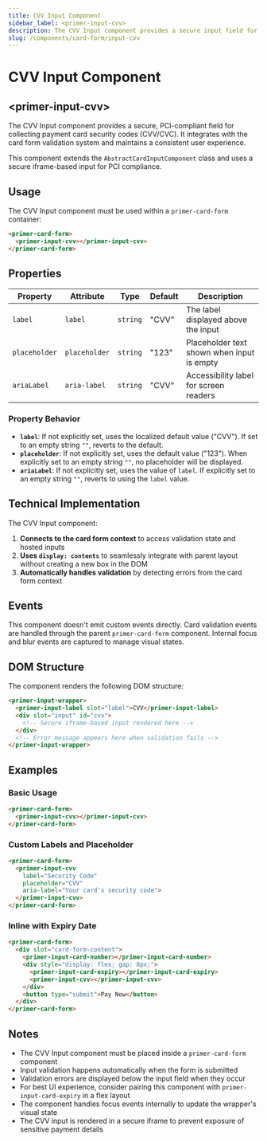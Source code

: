```yaml
---
title: CVV Input Component
sidebar_label: <primer-input-cvv>
description: The CVV Input component provides a secure input field for collecting payment card security codes.
slug: /components/card-form/input-cvv
---
```


# CVV Input Component
## \<primer-input-cvv\>

The CVV Input component provides a secure, PCI-compliant field for collecting payment card security codes (CVV/CVC). It integrates with the card form validation system and maintains a consistent user experience.

This component extends the `AbstractCardInputComponent` class and uses a secure iframe-based input for PCI compliance.

## Usage

The CVV Input component must be used within a `primer-card-form` container:

```html
<primer-card-form>
  <primer-input-cvv></primer-input-cvv>
</primer-card-form>
```

## Properties

| Property      | Attribute     | Type     | Default | Description                            |
|---------------|---------------|----------|---------|----------------------------------------|
| `label`       | `label`       | `string` | "CVV"   | The label displayed above the input    |
| `placeholder` | `placeholder` | `string` | "123"   | Placeholder text shown when input is empty |
| `ariaLabel`   | `aria-label`  | `string` | "CVV"   | Accessibility label for screen readers |

### Property Behavior

- **`label`**: If not explicitly set, uses the localized default value ("CVV"). If set to an empty string `""`, reverts to the default.
- **`placeholder`**: If not explicitly set, uses the default value ("123"). When explicitly set to an empty string `""`, no placeholder will be displayed.
- **`ariaLabel`**: If not explicitly set, uses the value of `label`. If explicitly set to an empty string `""`, reverts to using the `label` value.

## Technical Implementation

The CVV Input component:

1. **Connects to the card form context** to access validation state and hosted inputs
2. **Uses `display: contents`** to seamlessly integrate with parent layout without creating a new box in the DOM
3. **Automatically handles validation** by detecting errors from the card form context

## Events

This component doesn't emit custom events directly. Card validation events are handled through the parent `primer-card-form` component. Internal focus and blur events are captured to manage visual states.

## DOM Structure

The component renders the following DOM structure:

```html
<primer-input-wrapper>
  <primer-input-label slot="label">CVV</primer-input-label>
  <div slot="input" id="cvv">
    <!-- Secure iframe-based input rendered here -->
  </div>
  <!-- Error message appears here when validation fails -->
</primer-input-wrapper>
```

## Examples

### Basic Usage

```html
<primer-card-form>
  <primer-input-cvv></primer-input-cvv>
</primer-card-form>
```

### Custom Labels and Placeholder

```html
<primer-card-form>
  <primer-input-cvv
    label="Security Code"
    placeholder="CVV"
    aria-label="Your card's security code">
  </primer-input-cvv>
</primer-card-form>
```

### Inline with Expiry Date

```html
<primer-card-form>
  <div slot="card-form-content">
    <primer-input-card-number></primer-input-card-number>
    <div style="display: flex; gap: 8px;">
      <primer-input-card-expiry></primer-input-card-expiry>
      <primer-input-cvv></primer-input-cvv>
    </div>
    <button type="submit">Pay Now</button>
  </div>
</primer-card-form>
```

## Notes

- The CVV Input component must be placed inside a `primer-card-form` component
- Input validation happens automatically when the form is submitted
- Validation errors are displayed below the input field when they occur
- For best UI experience, consider pairing this component with `primer-input-card-expiry` in a flex layout
- The component handles focus events internally to update the wrapper's visual state
- The CVV input is rendered in a secure iframe to prevent exposure of sensitive payment details
